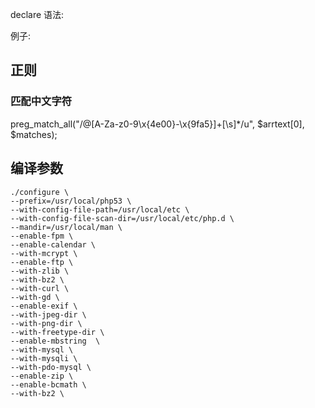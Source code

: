 declare 语法:

例子:

## 正则

### 匹配中文字符

preg_match_all("/@[A-Za-z0-9\x{4e00}-\x{9fa5}]+[\s]*/u", $arrtext[0], $matches); 


## 编译参数

```
./configure \
--prefix=/usr/local/php53 \
--with-config-file-path=/usr/local/etc \
--with-config-file-scan-dir=/usr/local/etc/php.d \
--mandir=/usr/local/man \
--enable-fpm \
--enable-calendar \
--with-mcrypt \
--enable-ftp \
--with-zlib \
--with-bz2 \
--with-curl \
--with-gd \
--enable-exif \
--with-jpeg-dir \
--with-png-dir \
--with-freetype-dir \
--enable-mbstring  \
--with-mysql \
--with-mysqli \
--with-pdo-mysql \
--enable-zip \
--enable-bcmath \
--with-bz2 \
```